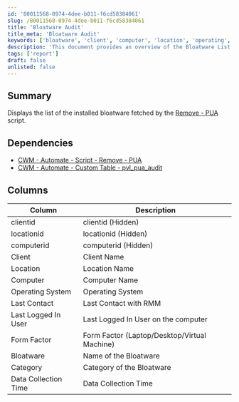 ```yaml
---
id: '80011568-0974-4dee-b011-f6cd58384061'
slug: /80011568-0974-4dee-b011-f6cd58384061
title: 'Bloatware Audit'
title_meta: 'Bloatware Audit'
keywords: ['bloatware', 'client', 'computer', 'location', 'operating', 'system']
description: 'This document provides an overview of the Bloatware List Display, detailing the installed bloatware fetched by the Remove - PUA script. It outlines the dependencies and the columns included in the report, helping users understand the data collected regarding bloatware on client computers.'
tags: ['report']
draft: false
unlisted: false
---
```


## Summary

Displays the list of the installed bloatware fetched by the [Remove - PUA](/docs/dd7d4c4a-ee5a-46c1-bc19-5cfd16584ecf) script.

## Dependencies

- [CWM - Automate - Script - Remove - PUA](/docs/dd7d4c4a-ee5a-46c1-bc19-5cfd16584ecf)
- [CWM - Automate - Custom Table - pvl_pua_audit](/docs/2c4a0323-9532-4145-8fca-d9151c20773c)

## Columns

| Column                     | Description                                          |
|---------------------------|------------------------------------------------------|
| clientid                  | clientid (Hidden)                                   |
| locationid                | locationid (Hidden)                                 |
| computerid                | computerid (Hidden)                                 |
| Client                    | Client Name                                         |
| Location                  | Location Name                                       |
| Computer                  | Computer Name                                       |
| Operating System          | Operating System                                     |
| Last Contact              | Last Contact with RMM                               |
| Last Logged In User       | Last Logged In User on the computer                 |
| Form Factor               | Form Factor (Laptop/Desktop/Virtual Machine)        |
| Bloatware                 | Name of the Bloatware                               |
| Category                  | Category of the Bloatware                           |
| Data Collection Time      | Data Collection Time                                 |
